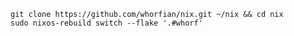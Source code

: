 `git clone https://github.com/whorfian/nix.git ~/nix && cd nix`  
`sudo nixos-rebuild switch --flake '.#whorf'`  